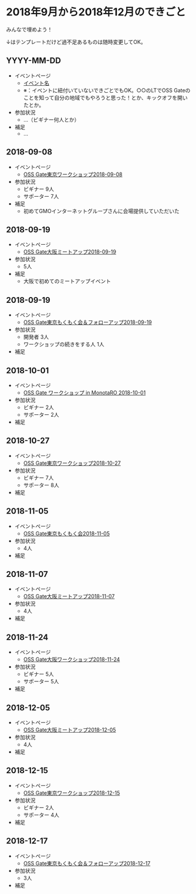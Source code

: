 # 2018年9月から2018年12月のできごと

みんなで埋めよう！

↓はテンプレートだけど過不足あるものは随時変更してOK。

## YYYY-MM-DD

* イベントページ
  * [イベント名](https://oss-gate.doorkeeper.jp/events/EVENT_ID)
  * ※：イベントに紐付いていないできごとでもOK。○○のLTでOSS Gateのことを知って自分の地域でもやろうと思った！とか、キックオフを開いたとか。
* 参加状況
  * ...（ビギナー何人とか）
* 補足
  * ...

## 2018-09-08

* イベントページ
  * [OSS Gate東京ワークショップ2018-09-08](https://oss-gate.doorkeeper.jp/events/76040)
* 参加状況
  * ビギナー 9人
  * サポーター 7人
* 補足
  * 初めてGMOインターネットグループさんに会場提供していただいた

## 2018-09-19

* イベントページ
  * [OSS Gate大阪ミートアップ2018-09-19](https://oss-gate.doorkeeper.jp/events/79892)
* 参加状況
  * 5人
* 補足
  * 大阪で初めてのミートアップイベント

## 2018-09-19

* イベントページ
  * [OSS Gate東京もくもく会＆フォローアップ2018-09-19](https://oss-gate.doorkeeper.jp/events/78729)
* 参加状況
  * 開発者 3人
  * ワークショップの続きをする人 1人
* 補足

## 2018-10-01

* イベントページ
  * [OSS Gate ワークショップ in MonotaRO 2018-10-01](https://tech-blog.monotaro.com/entry/2018/10/17/115442)
* 参加状況
  * ビギナー 2人
  * サポーター 2人
* 補足

## 2018-10-27

* イベントページ
  * [OSS Gate東京ワークショップ2018-10-27](https://oss-gate.doorkeeper.jp/events/76041)
* 参加状況
  * ビギナー 7人
  * サポーター 8人
* 補足

## 2018-11-05

* イベントページ
  * [OSS Gate東京もくもく会2018-11-05](https://oss-gate.doorkeeper.jp/events/81767)
* 参加状況
  * 4人
* 補足

## 2018-11-07

* イベントページ
  * [OSS Gate大阪ミートアップ2018-11-07](https://oss-gate.doorkeeper.jp/events/82597)
* 参加状況
  * 4人
* 補足

## 2018-11-24

* イベントページ
  * [OSS Gate大阪ワークショップ2018-11-24](https://oss-gate.doorkeeper.jp/events/80503)
* 参加状況
  * ビギナー 5人
  * サポーター 5人
* 補足

## 2018-12-05

* イベントページ
  * [OSS Gate大阪ミートアップ2018-12-05](https://oss-gate.doorkeeper.jp/events/83739)
* 参加状況
  * 4人
* 補足

## 2018-12-15

* イベントページ
  * [OSS Gate東京ワークショップ2018-12-15](https://oss-gate.doorkeeper.jp/events/76042)
* 参加状況
  * ビギナー 2人
  * サポーター 4人
* 補足

## 2018-12-17

* イベントページ
  * [OSS Gate東京もくもく会＆フォローアップ2018-12-17](https://oss-gate.doorkeeper.jp/events/82858)
* 参加状況
  * 3人
* 補足

